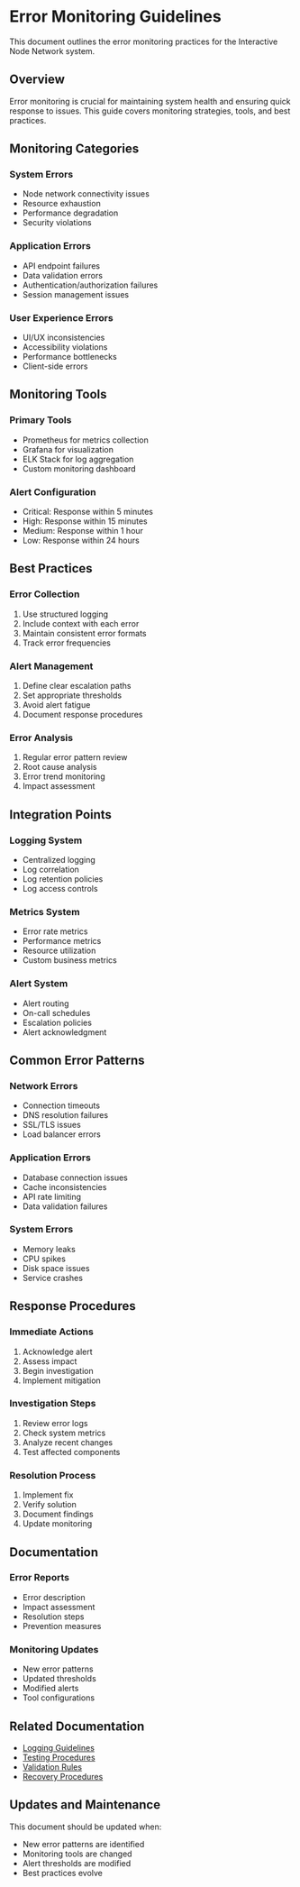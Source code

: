 # Error Monitoring Guidelines

This document outlines the error monitoring practices for the Interactive Node Network system.

## Overview

Error monitoring is crucial for maintaining system health and ensuring quick response to issues. This guide covers monitoring strategies, tools, and best practices.

## Monitoring Categories

### System Errors
- Node network connectivity issues
- Resource exhaustion
- Performance degradation
- Security violations

### Application Errors
- API endpoint failures
- Data validation errors
- Authentication/authorization failures
- Session management issues

### User Experience Errors
- UI/UX inconsistencies
- Accessibility violations
- Performance bottlenecks
- Client-side errors

## Monitoring Tools

### Primary Tools
- Prometheus for metrics collection
- Grafana for visualization
- ELK Stack for log aggregation
- Custom monitoring dashboard

### Alert Configuration
- Critical: Response within 5 minutes
- High: Response within 15 minutes
- Medium: Response within 1 hour
- Low: Response within 24 hours

## Best Practices

### Error Collection
1. Use structured logging
2. Include context with each error
3. Maintain consistent error formats
4. Track error frequencies

### Alert Management
1. Define clear escalation paths
2. Set appropriate thresholds
3. Avoid alert fatigue
4. Document response procedures

### Error Analysis
1. Regular error pattern review
2. Root cause analysis
3. Error trend monitoring
4. Impact assessment

## Integration Points

### Logging System
- Centralized logging
- Log correlation
- Log retention policies
- Log access controls

### Metrics System
- Error rate metrics
- Performance metrics
- Resource utilization
- Custom business metrics

### Alert System
- Alert routing
- On-call schedules
- Escalation policies
- Alert acknowledgment

## Common Error Patterns

### Network Errors
- Connection timeouts
- DNS resolution failures
- SSL/TLS issues
- Load balancer errors

### Application Errors
- Database connection issues
- Cache inconsistencies
- API rate limiting
- Data validation failures

### System Errors
- Memory leaks
- CPU spikes
- Disk space issues
- Service crashes

## Response Procedures

### Immediate Actions
1. Acknowledge alert
2. Assess impact
3. Begin investigation
4. Implement mitigation

### Investigation Steps
1. Review error logs
2. Check system metrics
3. Analyze recent changes
4. Test affected components

### Resolution Process
1. Implement fix
2. Verify solution
3. Document findings
4. Update monitoring

## Documentation

### Error Reports
- Error description
- Impact assessment
- Resolution steps
- Prevention measures

### Monitoring Updates
- New error patterns
- Updated thresholds
- Modified alerts
- Tool configurations

## Related Documentation
- [Logging Guidelines](./logging.md)
- [Testing Procedures](./testing.md)
- [Validation Rules](./validation.md)
- [Recovery Procedures](./recovery-testing.md)

## Updates and Maintenance

This document should be updated when:
- New error patterns are identified
- Monitoring tools are changed
- Alert thresholds are modified
- Best practices evolve 